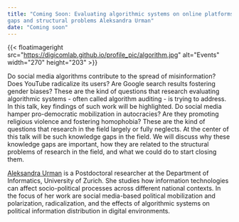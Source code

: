 ```yaml
---
title: "Coming Soon: Evaluating algorithmic systems on online platforms: knowledge 
gaps and structural problems Aleksandra Urman"
date: "Coming soon"
---
```


{{< floatimageright src="https://digicomlab.github.io/profile_pic/algorithm.jpg" alt="Events" width="270" height="203" >}}

Do social media algorithms contribute to the spread of misinformation? Does YouTube radicalize its users? Are Google search results fostering gender biases? These are the kind of questions that research evaluating algorithmic systems - often called algorithm auditing - is trying to address. In this talk, key findings of such work will be highlighted. Do social media hamper pro-democratic mobilization in autocracies? Are they promoting religious violence and fostering 
homophobia? These are the kind of questions that research in the field largely or fully neglects. At the center of this talk will be such knowledge gaps in the field. We will discuss why these knowledge gaps are important, how they are related to the structural problems of research in the field, and what we could do to start closing them.

[Aleksandra Urman](https://www.ifi.uzh.ch/en/scg/people/urman.html) is a Postdoctoral researcher at the Department of Informatics, University of Zurich. She studies how information technologies can affect socio-political processes across different national contexts. In the focus of her work are social media-based political mobilization and polarization, radicalization, and the effects of algorithmic systems on political information distribution in digital environments.

